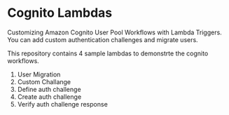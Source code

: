 # Cognito Lambdas

Customizing Amazon Cognito User Pool Workflows with Lambda Triggers. You can add custom authentication challenges and migrate users. 

This repository contains 4 sample lambdas to demonstrte the cognito workflows.

1. User Migration
1. Custom Challange
  1. Define auth challenge
  1. Create auth challenge
  1. Verify auth challenge response
  
